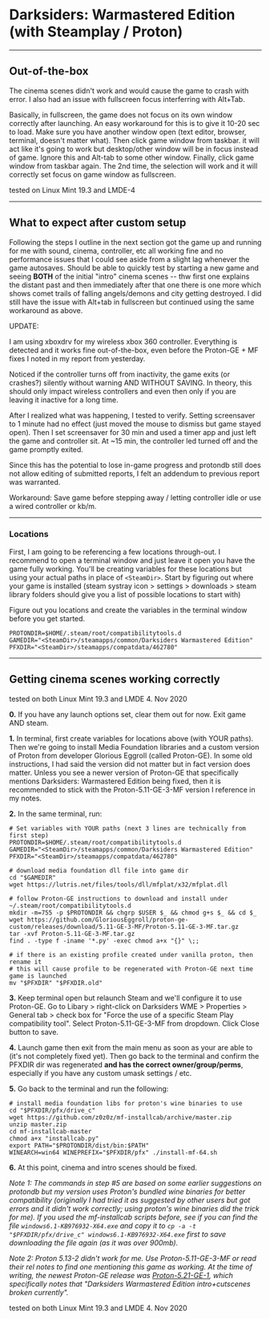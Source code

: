 # Darksiders: Warmastered Edition (with Steamplay / Proton)


-------------


## Out-of-the-box

The cinema scenes didn't work and would cause the game to crash with error. I also had an issue with fullscreen focus interferring with Alt+Tab.

Basically, in fullscreen, the game does not focus on its own window correctly after launching. An easy workaround for this is to give it 10-20 sec to load. Make sure you have another window open (text editor, browser, terminal, doesn't matter what). Then click game window from taskbar. it will act like it's going to work but desktop/other window will be in focus instead of game. Ignore this and Alt-tab to some other window. Finally, click game window from taskbar again. The 2nd time, the selection will work and it will correctly set focus on game window as fullscreen.

tested on Linux Mint 19.3 and LMDE-4


-------------


## What to expect after custom setup

Following the steps I outline in the next section got the game up and running for me with sound, cinema, controller, etc all working fine and no performance issues that I could see aside from a slight lag whenever the game autosaves. Should be able to quickly test by starting a new game and seeing **BOTH** of the initial "intro" cinema scenes -- thw first one explains the distant past and then immediately after that one there is one more which shows comet trails of falling angels/demons and city getting destroyed. I did still have the issue with Alt+tab in fullscreen but continued using the same workaround as above.

UPDATE:

I am using xboxdrv for my wireless xbox 360 controller. Everything is detected and it works fine out-of-the-box, even before the Proton-GE + MF fixes I noted in my report from yesterday.

Noticed if the controller turns off from inactivity, the game exits (or crashes?) silently without warning AND WITHOUT SAVING. In theory, this should only impact wireless controllers and even then only if you are leaving it inactive for a long time.

After I realized what was happening, I tested to verify. Setting screensaver to 1 minute had no effect (just moved the mouse to dismiss but game stayed open). Then I set screensaver for 30 min and used a timer app and just left the game and controller sit. At ~15 min, the controller led turned off and the game promptly exited.

Since this has the potential to lose in-game progress and protondb still does not allow editing of submitted reports, I felt an addendum to previous report was warranted.

Workaround: Save game before stepping away / letting controller idle or use a wired controller or kb/m.


-------------


### Locations

First, I am going to be referencing a few locations through-out. I recommend to open a terminal window and just leave it open you have the game fully working. You'll be creating variables for these locations but using your actual paths in place of `<SteamDir>`. Start by figuring out where your game is installed (steam systray icon > settings > downloads > steam library folders should give you a list of possible locations to start with)

Figure out you locations and create the variables in the terminal window before you get started.


    PROTONDIR=$HOME/.steam/root/compatibilitytools.d
    GAMEDIR="<SteamDir>/steamapps/common/Darksiders Warmastered Edition"
    PFXDIR="<SteamDir>/steamapps/compatdata/462780"


-------------


## Getting cinema scenes working correctly

tested on both Linux Mint 19.3 and LMDE 4. Nov 2020

**0.** If you have any launch options set, clear them out for now. Exit game AND steam.


**1.** In terminal, first create variables for locations above (with YOUR paths). Then we're going to install Media Foundation libraries and a custom version of Proton from developer Glorious Eggroll (called Proton-GE). In some old instructions, I had said the version did not matter but in fact version does matter. Unless you see a newer version of Proton-GE that specifically mentions Darksiders: Warmastered Edition being fixed, then it is recommended to stick with the Proton-5.11-GE-3-MF version I reference in my notes.


**2.** In the same terminal, run:

    # Set variables with YOUR paths (next 3 lines are technically from first step)
    PROTONDIR=$HOME/.steam/root/compatibilitytools.d
    GAMEDIR="<SteamDir>/steamapps/common/Darksiders Warmastered Edition"
    PFXDIR="<SteamDir>/steamapps/compatdata/462780" 
        
    # download media foundation dll file into game dir
    cd "$GAMEDIR"
    wget https://lutris.net/files/tools/dll/mfplat/x32/mfplat.dll
        
    # follow Proton-GE instructions to download and install under ~/.steam/root/compatibilitytools.d
    mkdir -m=755 -p $PROTONDIR && chgrp $USER $_ && chmod g+s $_ && cd $_
    wget https://github.com/GloriousEggroll/proton-ge-custom/releases/download/5.11-GE-3-MF/Proton-5.11-GE-3-MF.tar.gz
    tar -xvf Proton-5.11-GE-3-MF.tar.gz
    find . -type f -iname '*.py' -exec chmod a+x "{}" \;;
        
    # if there is an existing profile created under vanilla proton, then rename it
    # this will cause profile to be regenerated with Proton-GE next time game is launched
    mv "$PFXDIR" "$PFXDIR.old"


**3.** Keep terminal open but relaunch Steam and we'll configure it to use Proton-GE. Go to Libary > right-click on Darksiders WME > Properties > General tab > check box for "Force the use of a specific Steam Play compatibility tool". Select Proton-5.11-GE-3-MF from dropdown. Click Close button to save.



**4.** Launch game then exit from the main menu as soon as your are able to (it's not completely fixed yet). Then go back to the terminal and confirm the PFXDIR dir was regenerated **and has the correct owner/group/perms**, especially if you have any custom umask settings / etc.


**5.** Go back to the terminal and run the following:

    
    # install media foundation libs for proton's wine binaries to use
    cd "$PFXDIR/pfx/drive_c"
    wget https://github.com/z0z0z/mf-installcab/archive/master.zip
    unzip master.zip
    cd mf-installcab-master
    chmod a+x "installcab.py"
    export PATH="$PROTONDIR/dist/bin:$PATH"
    WINEARCH=win64 WINEPREFIX="$PFXDIR/pfx" ./install-mf-64.sh


**6.** At this point, cinema and intro scenes should be fixed.

*Note 1: The commands in step \#5 are based on some earlier suggestions on protondb but my version uses Proton's bundled wine binaries for better compatibility (originally I had tried it as suggested by other users but got errors and it didn't work correctly; using proton's wine binaries did the trick for me). If you used the mf-installcab scripts before, see if you can find the file `windows6.1-KB976932-X64.exe` and copy it to `cp -a -t "$PFXDIR/pfx/drive_c" windows6.1-KB976932-X64.exe` first to save downloading the file again (as it was over 900mb).*

*Note 2: Proton 5.13-2 didn't work for me. Use Proton-5.11-GE-3-MF or read their rel notes to find one mentioning this game as working. At the time of writing, the newest Proton-GE release was [Proton-5.21-GE-1](https://github.com/GloriousEggroll/proton-ge-custom/releases/tag/5.21-GE-1), which specifically notes that "Darksiders Warmastered Edition intro+cutscenes broken currently".*

tested on both Linux Mint 19.3 and LMDE 4. Nov 2020
